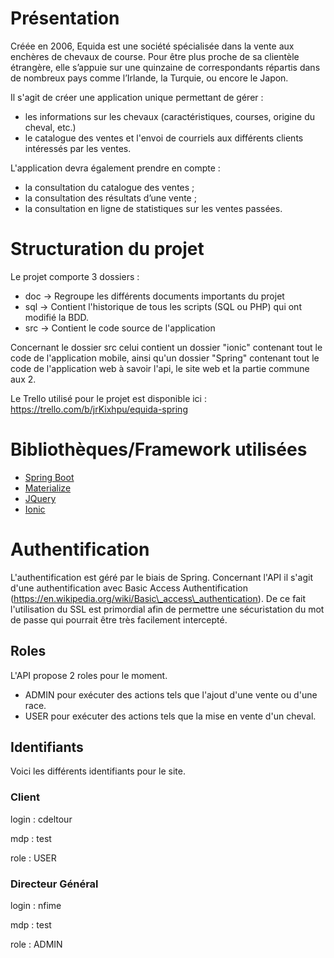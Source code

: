 # Présentation
Créée en 2006, Equida est une société spécialisée dans la vente aux enchères de chevaux de course. Pour être plus proche de sa clientèle étrangère, elle s’appuie sur une quinzaine de correspondants répartis dans de nombreux pays comme l’Irlande, la Turquie, ou encore le Japon.

Il s'agit de créer une application unique permettant de gérer :

- les informations sur les chevaux (caractéristiques, courses, origine du cheval, etc.)
- le catalogue des ventes et l'envoi de courriels aux différents clients intéressés par les ventes.

L'application devra également prendre en compte :
- la consultation du catalogue des ventes ;
- la consultation des résultats d’une vente ;
- la consultation en ligne de statistiques sur les ventes passées.

# Structuration du projet

Le projet comporte 3 dossiers :
- doc → Regroupe les différents documents importants du projet
- sql → Contient l'historique de tous les scripts (SQL ou PHP) qui ont modifié la BDD.
- src → Contient le code source de l'application

Concernant le dossier src celui contient un dossier "ionic" contenant tout le code de l'application mobile, ainsi qu'un dossier "Spring" contenant tout le code de l'application web à savoir l'api, le site web et la partie commune aux 2.

Le Trello utilisé pour le projet est disponible ici : https://trello.com/b/jrKixhpu/equida-spring

# Bibliothèques/Framework utilisées

- [Spring Boot](https://spring.io/projects/spring-boot)
- [Materialize](https://materializecss.com/) 
- [JQuery](https://jquery.com/)
- [Ionic](https://ionicframework.com/)

# Authentification

L'authentification est géré par le biais de Spring. Concernant l'API il s'agit d'une authentification avec Basic Access Authentification (https://en.wikipedia.org/wiki/Basic\_access\_authentication). De ce fait l'utilisation du SSL est primordial afin de permettre une sécuristation du mot de passe qui pourrait être très facilement intercepté.

## Roles

L'API propose 2 roles pour le moment.

- ADMIN pour exécuter des actions tels que l'ajout d'une vente ou d'une race. 
- USER pour exécuter des actions tels que la mise en vente d'un cheval.

## Identifiants

Voici les différents identifiants pour le site.

### Client 

login : cdeltour

mdp : test

role : USER

### Directeur Général

login : nfime

mdp : test

role : ADMIN
